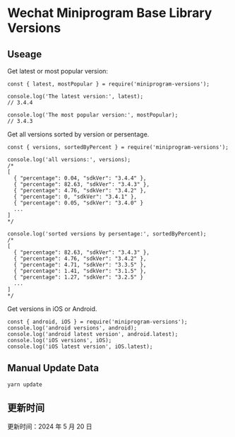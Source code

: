 
# Wechat Miniprogram Base Library Versions

## Useage

Get latest or most popular version:

```;
const { latest, mostPopular } = require('miniprogram-versions');

console.log('The latest version:', latest);
// 3.4.4

console.log('The most popular version:', mostPopular);
// 3.4.3

```

Get all versions sorted by version or persentage.

```
const { versions, sortedByPercent } = require('miniprogram-versions');

console.log('all versions:', versions);
/*
[
  { "percentage": 0.04, "sdkVer": "3.4.4" },
  { "percentage": 82.63, "sdkVer": "3.4.3" },
  { "percentage": 4.76, "sdkVer": "3.4.2" },
  { "percentage": 0, "sdkVer": "3.4.1" },
  { "percentage": 0.05, "sdkVer": "3.4.0" }
  ...
]
*/

console.log('sorted versions by persentage:', sortedByPercent);
/*
[
  { "percentage": 82.63, "sdkVer": "3.4.3" },
  { "percentage": 4.76, "sdkVer": "3.4.2" },
  { "percentage": 4.71, "sdkVer": "3.3.5" },
  { "percentage": 1.41, "sdkVer": "3.1.5" },
  { "percentage": 1.27, "sdkVer": "3.2.5" }
  ...
]
*/
```

Get versions in iOS or Android.

```
const { android, iOS } = require('miniprogram-versions');
console.log('android versions', android);
console.log('android latest version', android.latest);
console.log('iOS versions', iOS);
console.log('iOS latest version', iOS.latest);
```

## Manual Update Data

```
yarn update
```

## 更新时间

更新时间：2024 年 5 月 20 日
